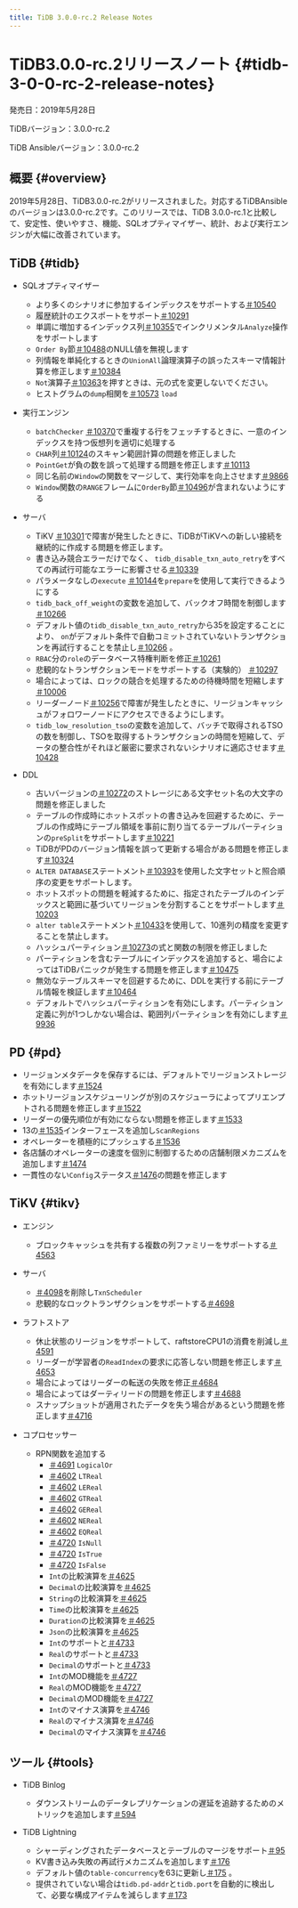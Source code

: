 ```yaml
---
title: TiDB 3.0.0-rc.2 Release Notes
---
```


# TiDB3.0.0-rc.2リリースノート {#tidb-3-0-0-rc-2-release-notes}

発売日：2019年5月28日

TiDBバージョン：3.0.0-rc.2

TiDB Ansibleバージョン：3.0.0-rc.2

## 概要 {#overview}

2019年5月28日、TiDB3.0.0-rc.2がリリースされました。対応するTiDBAnsibleのバージョンは3.0.0-rc.2です。このリリースでは、TiDB 3.0.0-rc.1と比較して、安定性、使いやすさ、機能、SQLオプティマイザー、統計、および実行エンジンが大幅に改善されています。

## TiDB {#tidb}

-   SQLオプティマイザー
    -   より多くのシナリオに参加するインデックスをサポートする[＃10540](https://github.com/pingcap/tidb/pull/10540)
    -   履歴統計のエクスポートをサポート[＃10291](https://github.com/pingcap/tidb/pull/10291)
    -   単調に増加するインデックス列[＃10355](https://github.com/pingcap/tidb/pull/10355)でインクリメンタル`Analyze`操作をサポートします
    -   `Order By`節[＃10488](https://github.com/pingcap/tidb/pull/10488)のNULL値を無視します
    -   列情報を単純化するときの`UnionAll`論理演算子の誤ったスキーマ情報計算を修正します[＃10384](https://github.com/pingcap/tidb/pull/10384)
    -   `Not`演算子[＃10363](https://github.com/pingcap/tidb/pull/10363/files)を押すときは、元の式を変更しないでください。
    -   ヒストグラムの`dump`相関を[＃10573](https://github.com/pingcap/tidb/pull/10573) `load`

-   実行エンジン
    -   `batchChecker` [＃10370](https://github.com/pingcap/tidb/pull/10370)で重複する行をフェッチするときに、一意のインデックスを持つ仮想列を適切に処理する
    -   `CHAR`列[＃10124](https://github.com/pingcap/tidb/pull/10124)のスキャン範囲計算の問題を修正しました
    -   `PointGet`が負の数を誤って処理する問題を修正します[＃10113](https://github.com/pingcap/tidb/pull/10113)
    -   同じ名前の`Window`の関数をマージして、実行効率を向上させます[＃9866](https://github.com/pingcap/tidb/pull/9866)
    -   `Window`関数の`RANGE`フレームに`OrderBy`節[＃10496](https://github.com/pingcap/tidb/pull/10496)が含まれないようにする

-   サーバ
    -   TiKV [＃10301](https://github.com/pingcap/tidb/pull/10301)で障害が発生したときに、TiDBがTiKVへの新しい接続を継続的に作成する問題を修正します。
    -   書き込み競合エラーだけでなく、 `tidb_disable_txn_auto_retry`をすべての再試行可能なエラーに影響させる[＃10339](https://github.com/pingcap/tidb/pull/10339)
    -   パラメータなしの`execute` [＃10144](https://github.com/pingcap/tidb/pull/10144)を`prepare`を使用して実行できるようにする
    -   `tidb_back_off_weight`の変数を追加して、バックオフ時間を制御します[＃10266](https://github.com/pingcap/tidb/pull/10266)
    -   デフォルト値の`tidb_disable_txn_auto_retry`から35を設定することにより、 `on`がデフォルト条件で自動コミットされていないトランザクションを再試行することを禁止し[＃10266](https://github.com/pingcap/tidb/pull/10266) 。
    -   `RBAC`分の`role`のデータベース特権判断を修正[＃10261](https://github.com/pingcap/tidb/pull/10261)
    -   悲観的なトランザクションモードをサポートする（実験的） [＃10297](https://github.com/pingcap/tidb/pull/10297)
    -   場合によっては、ロックの競合を処理するための待機時間を短縮します[＃10006](https://github.com/pingcap/tidb/pull/10006)
    -   リーダーノード[＃10256](https://github.com/pingcap/tidb/pull/10256)で障害が発生したときに、リージョンキャッシュがフォロワーノードにアクセスできるようにします。
    -   `tidb_low_resolution_tso`の変数を追加して、バッチで取得されるTSOの数を制御し、TSOを取得するトランザクションの時間を短縮して、データの整合性がそれほど厳密に要求されないシナリオに適応させます[＃10428](https://github.com/pingcap/tidb/pull/10428)

-   DDL
    -   古いバージョンの[＃10272](https://github.com/pingcap/tidb/pull/10272)のストレージにある文字セット名の大文字の問題を修正しました
    -   テーブルの作成時にホットスポットの書き込みを回避するために、テーブルの作成時にテーブル領域を事前に割り当てるテーブルパーティションの`preSplit`をサポートします[＃10221](https://github.com/pingcap/tidb/pull/10221)
    -   TiDBがPDのバージョン情報を誤って更新する場合がある問題を修正します[＃10324](https://github.com/pingcap/tidb/pull/10324)
    -   `ALTER DATABASE`ステートメント[＃10393](https://github.com/pingcap/tidb/pull/10393)を使用した文字セットと照合順序の変更をサポートします。
    -   ホットスポットの問題を軽減するために、指定されたテーブルのインデックスと範囲に基づいてリージョンを分割することをサポートします[＃10203](https://github.com/pingcap/tidb/pull/10203)
    -   `alter table`ステートメント[＃10433](https://github.com/pingcap/tidb/pull/10433)を使用して、10進列の精度を変更することを禁止します。
    -   ハッシュパーティション[＃10273](https://github.com/pingcap/tidb/pull/10273)の式と関数の制限を修正しました
    -   パーティションを含むテーブルにインデックスを追加すると、場合によってはTiDBパニックが発生する問題を修正します[＃10475](https://github.com/pingcap/tidb/pull/10475)
    -   無効なテーブルスキーマを回避するために、DDLを実行する前にテーブル情報を検証します[＃10464](https://github.com/pingcap/tidb/pull/10464)
    -   デフォルトでハッシュパーティションを有効にします。パーティション定義に列が1つしかない場合は、範囲列パーティションを有効にします[＃9936](https://github.com/pingcap/tidb/pull/9936)

## PD {#pd}

-   リージョンメタデータを保存するには、デフォルトでリージョンストレージを有効にします[＃1524](https://github.com/pingcap/pd/pull/1524)
-   ホットリージョンスケジューリングが別のスケジューラによってプリエンプトされる問題を修正します[＃1522](https://github.com/pingcap/pd/pull/1522)
-   リーダーの優先順位が有効にならない問題を修正します[＃1533](https://github.com/pingcap/pd/pull/1533)
-   13の[＃1535](https://github.com/pingcap/pd/pull/1535)インターフェースを追加し`ScanRegions`
-   オペレーターを積極的にプッシュする[＃1536](https://github.com/pingcap/pd/pull/1536)
-   各店舗のオペレーターの速度を個別に制御するための店舗制限メカニズムを追加します[＃1474](https://github.com/pingcap/pd/pull/1474)
-   一貫性のない`Config`ステータス[＃1476](https://github.com/pingcap/pd/pull/1476)の問題を修正します

## TiKV {#tikv}

-   エンジン
    -   ブロックキャッシュを共有する複数の列ファミリーをサポートする[＃4563](https://github.com/tikv/tikv/pull/4563)

-   サーバ
    -   [＃4098](https://github.com/tikv/tikv/pull/4098)を削除し`TxnScheduler`
    -   悲観的なロックトランザクションをサポートする[＃4698](https://github.com/tikv/tikv/pull/4698)

-   ラフトストア
    -   休止状態のリージョンをサポートして、raftstoreCPU1の消費を削減し[＃4591](https://github.com/tikv/tikv/pull/4591)
    -   リーダーが学習者の`ReadIndex`の要求に応答しない問題を修正します[＃4653](https://github.com/tikv/tikv/pull/4653)
    -   場合によってはリーダーの転送の失敗を修正[＃4684](https://github.com/tikv/tikv/pull/4684)
    -   場合によってはダーティリードの問題を修正します[＃4688](https://github.com/tikv/tikv/pull/4688)
    -   スナップショットが適用されたデータを失う場合があるという問題を修正します[＃4716](https://github.com/tikv/tikv/pull/4716)

-   コプロセッサー
    -   RPN関数を追加する
        -   [＃4691](https://github.com/tikv/tikv/pull/4601) `LogicalOr`
        -   [＃4602](https://github.com/tikv/tikv/pull/4602) `LTReal`
        -   [＃4602](https://github.com/tikv/tikv/pull/4602) `LEReal`
        -   [＃4602](https://github.com/tikv/tikv/pull/4602) `GTReal`
        -   [＃4602](https://github.com/tikv/tikv/pull/4602) `GEReal`
        -   [＃4602](https://github.com/tikv/tikv/pull/4602) `NEReal`
        -   [＃4602](https://github.com/tikv/tikv/pull/4602) `EQReal`
        -   [＃4720](https://github.com/tikv/tikv/pull/4720) `IsNull`
        -   [＃4720](https://github.com/tikv/tikv/pull/4720) `IsTrue`
        -   [＃4720](https://github.com/tikv/tikv/pull/4720) `IsFalse`
        -   `Int`の比較演算を[＃4625](https://github.com/tikv/tikv/pull/4625)
        -   `Decimal`の比較演算を[＃4625](https://github.com/tikv/tikv/pull/4625)
        -   `String`の比較演算を[＃4625](https://github.com/tikv/tikv/pull/4625)
        -   `Time`の比較演算を[＃4625](https://github.com/tikv/tikv/pull/4625)
        -   `Duration`の比較演算を[＃4625](https://github.com/tikv/tikv/pull/4625)
        -   `Json`の比較演算を[＃4625](https://github.com/tikv/tikv/pull/4625)
        -   `Int`のサポートと[＃4733](https://github.com/tikv/tikv/pull/4733)
        -   `Real`のサポートと[＃4733](https://github.com/tikv/tikv/pull/4733)
        -   `Decimal`のサポートと[＃4733](https://github.com/tikv/tikv/pull/4733)
        -   `Int`のMOD機能を[＃4727](https://github.com/tikv/tikv/pull/4727)
        -   `Real`のMOD機能を[＃4727](https://github.com/tikv/tikv/pull/4727)
        -   `Decimal`のMOD機能を[＃4727](https://github.com/tikv/tikv/pull/4727)
        -   `Int`のマイナス演算を[＃4746](https://github.com/tikv/tikv/pull/4746)
        -   `Real`のマイナス演算を[＃4746](https://github.com/tikv/tikv/pull/4746)
        -   `Decimal`のマイナス演算を[＃4746](https://github.com/tikv/tikv/pull/4746)

## ツール {#tools}

-   TiDB Binlog
    -   ダウンストリームのデータレプリケーションの遅延を追跡するためのメトリックを追加します[＃594](https://github.com/pingcap/tidb-binlog/pull/594)

-   TiDB Lightning

    -   シャーディングされたデータベースとテーブルのマージをサポート[＃95](https://github.com/pingcap/tidb-lightning/pull/95)
    -   KV書き込み失敗の再試行メカニズムを追加します[＃176](https://github.com/pingcap/tidb-lightning/pull/176)
    -   デフォルト値の`table-concurrency`を63に更新し[＃175](https://github.com/pingcap/tidb-lightning/pull/175) 。
    -   提供されていない場合は`tidb.pd-addr`と`tidb.port`を自動的に検出して、必要な構成アイテムを減らします[＃173](https://github.com/pingcap/tidb-lightning/pull/173)
